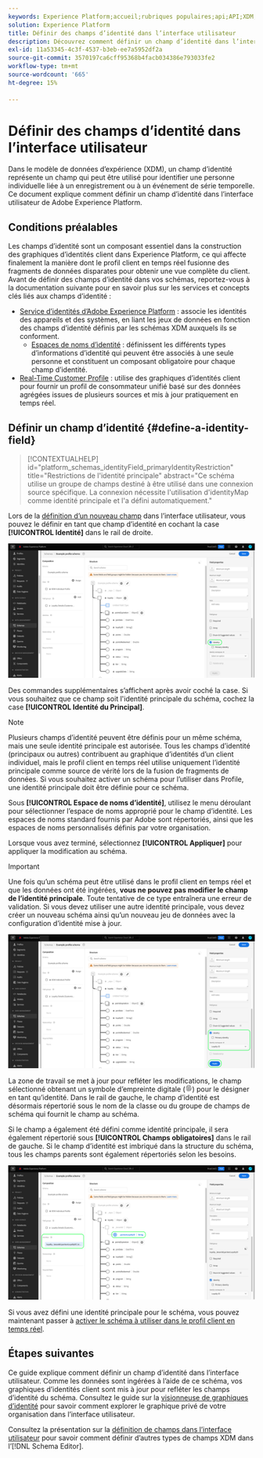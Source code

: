 ```yaml
---
keywords: Experience Platform;accueil;rubriques populaires;api;API;XDM;système XDM;modèle de données d’expérience;modèle de données;interface utilisateur;espace de travail;identité;champ;
solution: Experience Platform
title: Définir des champs d’identité dans l’interface utilisateur
description: Découvrez comment définir un champ d’identité dans l’interface utilisateur Experience Platform.
exl-id: 11a53345-4c3f-4537-b3eb-ee7a5952df2a
source-git-commit: 3570197ca6cff95368b4facb034386e793033fe2
workflow-type: tm+mt
source-wordcount: '665'
ht-degree: 15%

---
```


# Définir des champs d’identité dans l’interface utilisateur

Dans le modèle de données d’expérience (XDM), un champ d’identité représente un champ qui peut être utilisé pour identifier une personne individuelle liée à un enregistrement ou à un événement de série temporelle. Ce document explique comment définir un champ d’identité dans l’interface utilisateur de Adobe Experience Platform.

## Conditions préalables

Les champs d’identité sont un composant essentiel dans la construction des graphiques d’identités client dans Experience Platform, ce qui affecte finalement la manière dont le profil client en temps réel fusionne des fragments de données disparates pour obtenir une vue complète du client. Avant de définir des champs d’identité dans vos schémas, reportez-vous à la documentation suivante pour en savoir plus sur les services et concepts clés liés aux champs d’identité :

* [Service d’identités d’Adobe Experience Platform](../../../identity-service/home.md) : associe les identités des appareils et des systèmes, en liant les jeux de données en fonction des champs d’identité définis par les schémas XDM auxquels ils se conforment.
   * [Espaces de noms d’identité](../../../identity-service/features/namespaces.md) : définissent les différents types d’informations d’identité qui peuvent être associés à une seule personne et constituent un composant obligatoire pour chaque champ d’identité.
* [Real-Time Customer Profile](../../../profile/home.md) : utilise des graphiques d’identités client pour fournir un profil de consommateur unifié basé sur des données agrégées issues de plusieurs sources et mis à jour pratiquement en temps réel.

## Définir un champ d’identité {#define-a-identity-field}

>[!CONTEXTUALHELP]
>id="platform_schemas_identityField_primaryIdentityRestriction"
>title="Restrictions de l&#39;identité principale"
>abstract="Ce schéma utilise un groupe de champs destiné à être utilisé dans une connexion source spécifique. La connexion nécessite l&#39;utilisation d&#39;identityMap comme identité principale et l&#39;a défini automatiquement."

Lors de la [définition d’un nouveau champ](./overview.md#define) dans l’interface utilisateur, vous pouvez le définir en tant que champ d’identité en cochant la case **[!UICONTROL Identité]** dans le rail de droite.

![](../../images/ui/fields/special/identity.png)

Des commandes supplémentaires s’affichent après avoir coché la case. Si vous souhaitez que ce champ soit l&#39;identité principale du schéma, cochez la case **[!UICONTROL Identité du Principal]**.

>[!NOTE]
>
>Plusieurs champs d’identité peuvent être définis pour un même schéma, mais une seule identité principale est autorisée. Tous les champs d’identité (principaux ou autres) contribuent au graphique d’identités d’un client individuel, mais le profil client en temps réel utilise uniquement l’identité principale comme source de vérité lors de la fusion de fragments de données. Si vous souhaitez activer un schéma pour l’utiliser dans Profile, une identité principale doit être définie pour ce schéma.

Sous **[!UICONTROL Espace de noms d’identité]**, utilisez le menu déroulant pour sélectionner l’espace de noms approprié pour le champ d’identité. Les espaces de noms standard fournis par Adobe sont répertoriés, ainsi que les espaces de noms personnalisés définis par votre organisation.

Lorsque vous avez terminé, sélectionnez **[!UICONTROL Appliquer]** pour appliquer la modification au schéma.

>[!IMPORTANT]
>
>Une fois qu’un schéma peut être utilisé dans le profil client en temps réel et que les données ont été ingérées, **vous ne pouvez pas modifier le champ de l’identité principale**. Toute tentative de ce type entraînera une erreur de validation. Si vous devez utiliser une autre identité principale, vous devez créer un nouveau schéma ainsi qu’un nouveau jeu de données avec la configuration d’identité mise à jour.

![](../../images/ui/fields/special/identity-config.png)

La zone de travail se met à jour pour refléter les modifications, le champ sélectionné obtenant un symbole d’empreinte digitale (![](/help/images/icons/identity-service.png)) pour le désigner en tant qu’identité. Dans le rail de gauche, le champ d’identité est désormais répertorié sous le nom de la classe ou du groupe de champs de schéma qui fournit le champ au schéma.

Si le champ a également été défini comme identité principale, il sera également répertorié sous **[!UICONTROL Champs obligatoires]** dans le rail de gauche. Si le champ d’identité est imbriqué dans la structure du schéma, tous les champs parents sont également répertoriés selon les besoins.

![](../../images/ui/fields/special/identity-applied.png)

Si vous avez défini une identité principale pour le schéma, vous pouvez maintenant passer à [activer le schéma à utiliser dans le profil client en temps réel](../resources/schemas.md#profile).

## Étapes suivantes

Ce guide explique comment définir un champ d’identité dans l’interface utilisateur. Comme les données sont ingérées à l’aide de ce schéma, vos graphiques d’identités client sont mis à jour pour refléter les champs d’identité du schéma. Consultez le guide sur la [visionneuse de graphiques d’identité](../../../identity-service/features/identity-graph-viewer.md) pour savoir comment explorer le graphique privé de votre organisation dans l’interface utilisateur.

Consultez la présentation sur la [définition de champs dans l’interface utilisateur](./overview.md#special) pour savoir comment définir d’autres types de champs XDM dans l’[!DNL Schema Editor].
